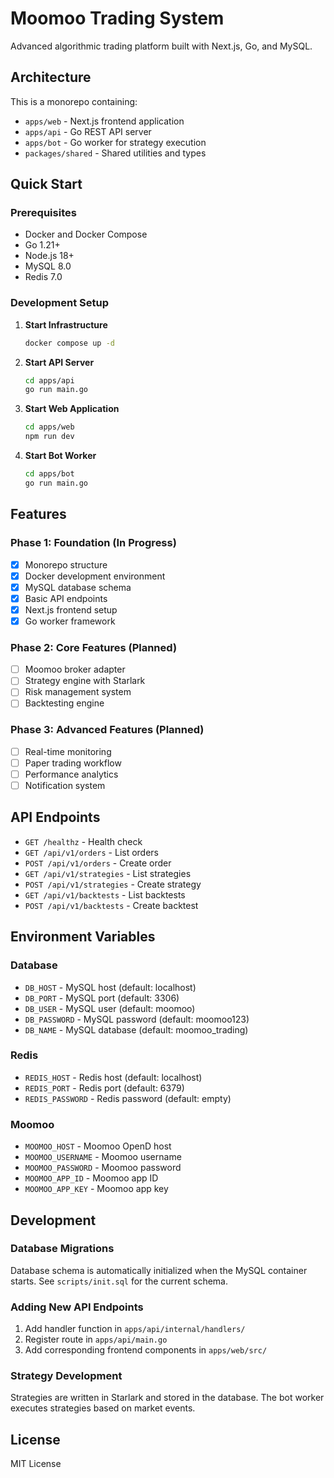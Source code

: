 # Moomoo Trading System

Advanced algorithmic trading platform built with Next.js, Go, and MySQL.

## Architecture

This is a monorepo containing:

- `apps/web` - Next.js frontend application
- `apps/api` - Go REST API server
- `apps/bot` - Go worker for strategy execution
- `packages/shared` - Shared utilities and types

## Quick Start

### Prerequisites

- Docker and Docker Compose
- Go 1.21+
- Node.js 18+
- MySQL 8.0
- Redis 7.0

### Development Setup

1. **Start Infrastructure**
   ```bash
   docker compose up -d
   ```

2. **Start API Server**
   ```bash
   cd apps/api
   go run main.go
   ```

3. **Start Web Application**
   ```bash
   cd apps/web
   npm run dev
   ```

4. **Start Bot Worker**
   ```bash
   cd apps/bot
   go run main.go
   ```

## Features

### Phase 1: Foundation (In Progress)
- [x] Monorepo structure
- [x] Docker development environment
- [x] MySQL database schema
- [x] Basic API endpoints
- [x] Next.js frontend setup
- [x] Go worker framework

### Phase 2: Core Features (Planned)
- [ ] Moomoo broker adapter
- [ ] Strategy engine with Starlark
- [ ] Risk management system
- [ ] Backtesting engine

### Phase 3: Advanced Features (Planned)
- [ ] Real-time monitoring
- [ ] Paper trading workflow
- [ ] Performance analytics
- [ ] Notification system

## API Endpoints

- `GET /healthz` - Health check
- `GET /api/v1/orders` - List orders
- `POST /api/v1/orders` - Create order
- `GET /api/v1/strategies` - List strategies
- `POST /api/v1/strategies` - Create strategy
- `GET /api/v1/backtests` - List backtests
- `POST /api/v1/backtests` - Create backtest

## Environment Variables

### Database
- `DB_HOST` - MySQL host (default: localhost)
- `DB_PORT` - MySQL port (default: 3306)
- `DB_USER` - MySQL user (default: moomoo)
- `DB_PASSWORD` - MySQL password (default: moomoo123)
- `DB_NAME` - MySQL database (default: moomoo_trading)

### Redis
- `REDIS_HOST` - Redis host (default: localhost)
- `REDIS_PORT` - Redis port (default: 6379)
- `REDIS_PASSWORD` - Redis password (default: empty)

### Moomoo
- `MOOMOO_HOST` - Moomoo OpenD host
- `MOOMOO_USERNAME` - Moomoo username
- `MOOMOO_PASSWORD` - Moomoo password
- `MOOMOO_APP_ID` - Moomoo app ID
- `MOOMOO_APP_KEY` - Moomoo app key

## Development

### Database Migrations

Database schema is automatically initialized when the MySQL container starts. See `scripts/init.sql` for the current schema.

### Adding New API Endpoints

1. Add handler function in `apps/api/internal/handlers/`
2. Register route in `apps/api/main.go`
3. Add corresponding frontend components in `apps/web/src/`

### Strategy Development

Strategies are written in Starlark and stored in the database. The bot worker executes strategies based on market events.

## License

MIT License
